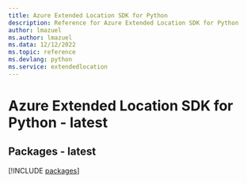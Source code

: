 ```yaml
---
title: Azure Extended Location SDK for Python
description: Reference for Azure Extended Location SDK for Python
author: lmazuel
ms.author: lmazuel
ms.data: 12/12/2022
ms.topic: reference
ms.devlang: python
ms.service: extendedlocation
---
```

# Azure Extended Location SDK for Python - latest
## Packages - latest
[!INCLUDE [packages](extended-location-index.md)]